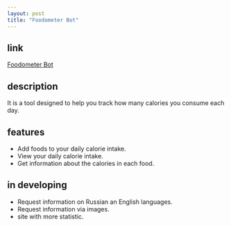 ```yaml
---
layout: post
title: "Foodometer Bot"
---
```


## link

[Foodometer Bot](https://t.me/foodometer_bot)

## description

It is a tool designed to help you track how many calories you consume each day.

## features

-  Add foods to your daily calorie intake.
-  View your daily calorie intake.
-  Get information about the calories in each food.

## in developing
- Request information on Russian an English languages.
- Request information via images.
- site with more statistic.

